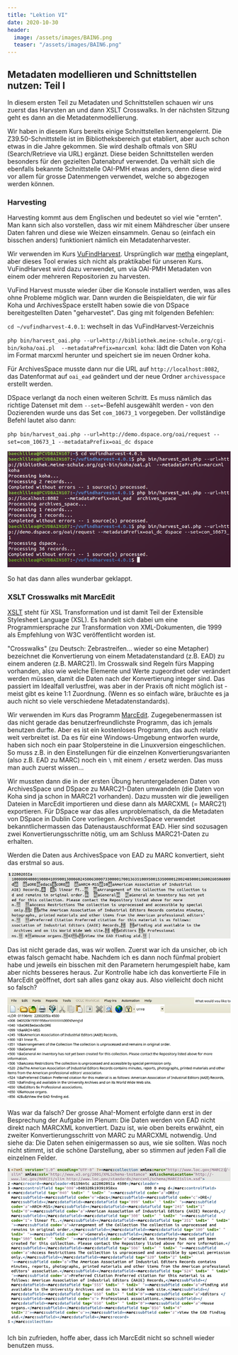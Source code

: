```yaml
---
title: "Lektion VI"
date: 2020-10-30
header:
  image: /assets/images/BAIN6.png
  teaser: "/assets/images/BAIN6.png"
---
```

## Metadaten modellieren und Schnittstellen nutzen: Teil I
In diesem ersten Teil zu Metadaten und Schnittstellen schauen wir uns zuerst das Harvsten an und dann XSLT Crosswalks. In der nächsten Sitzung geht es dann an die Metadatenmodellierung. 

Wir haben in diesem Kurs bereits einige Schnittstellen kennengelernt. Die Z39.50-Schnittstelle ist im Bibliotheksbereich gut etabliert, aber auch schon etwas in die Jahre gekommen. Sie wird deshalb oftmals von SRU (Search/Retrieve via URL) ergänzt. Diese beiden Schnittstellen werden besonders für den gezielten Datenabruf verwendet. Da verhält sich die ebenfalls bekannte Schnittstelle OAI-PMH etwas anders, denn diese wird vor allem für grosse Datenmengen verwendet, welche so abgezogen werden können. 

### Harvesting
Harvesting kommt aus dem Englischen und bedeutet so viel wie "ernten". Man kann sich also vorstellen, dass wir mit einem Mähdrescher über unsere Daten fahren und diese wie Weizen einsammeln. Genau so (einfach ein bisschen anders) funktioniert nämlich ein Metadatenharvester. 

Wir verwenden im Kurs [VuFindHarvest](https://github.com/vufind-org/vufindharvest). Ursprünglich war [metha](https://github.com/miku/metha) eingeplant, aber dieses Tool erwies sich nicht als praktikabel für unseren Kurs. VuFindHarvest wird dazu verwendet, um via OAI-PMH Metadaten von einem oder mehreren Repositorien zu harvesten. 

VuFind Harvest musste wieder über die Konsole installiert werden, was alles ohne Probleme möglich war. Dann wurden die Beispieldaten, die wir für Koha und ArchivesSpace erstellt haben sowie die von DSpace bereitgestellten Daten "geharvestet". Das ging mit folgenden Befehlen: 

`cd ~/vufindharvest-4.0.1`: wechselt in das VuFindHarvest-Verzeichnis

`php bin/harvest_oai.php --url=http://bibliothek.meine-schule.org/cgi-bin/koha/oai.pl  --metadataPrefix=marcxml koha`: lädt die Daten von Koha im Format marcxml herunter und speichert sie im neuen Ordner koha. 

Für ArchivesSpace musste dann nur die URL auf `http://localhost:8082`, das Datenformat auf `oai_ead` geändert und der neue Ordner `archivesspace` erstellt werden. 

DSpace verlangt da noch einen weiteren Schritt. Es muss nämlich das richtige Datenset mit dem `--set=`-Befehl ausgewählt werden - von den Dozierenden wurde uns das Set `com_10673_1` vorgegeben. Der vollständige Befehl lautet also dann: 

`php bin/harvest_oai.php --url=http://demo.dspace.org/oai/request --set=com_10673_1 --metadataPrefix=oai_dc dspace`

![Harvesting](https://raw.githubusercontent.com/leabaechli/bain/master/assets/images/BAIN_Harvesting.png)

So hat das dann alles wunderbar geklappt. 

### XSLT Crosswalks mit MarcEdit
[XSLT](https://de.wikipedia.org/wiki/XSL_Transformation) steht für XSL Transformation und ist damit Teil der Extensible Stylesheet Language (XSL). Es handelt sich dabei um eine Programmiersprache zur Transformation von XML-Dokumenten, die 1999 als Empfehlung von W3C veröffentlicht worden ist. 

"Crosswalks" (zu Deutsch: Zebrastreifen... wieder so eine Metapher) bezeichnet die Konvertierung von einem Metadatenstandard (z.B. EAD) zu einem anderen (z.B. MARC21). Im Crosswalk sind Regeln fürs Mapping vorhanden, also wie welche Elemente und Werte zugeordnet oder verändert werden müssen, damit die Daten nach der Konvertierung integer sind. Das passiert im Idealfall verlustfrei, was aber in der Praxis oft nicht möglich ist - meist gibt es keine 1:1 Zuordnung. (Wenn es so einfach wäre, bräuchte es ja auch nicht so viele verschiedene Metadatenstandards). 

Wir verwenden im Kurs das Programm [MarcEdit](https://marcedit.reeset.net). Zugegebenermassen ist das nicht gerade das benutzerfreundlichste Programm, das ich jemals benutzen durfte. Aber es ist ein kostenloses Programm, das auch relativ weit verbreitet ist. Da es für eine Windows-Umgebung entworfen wurde, haben sich noch ein paar Stolpersteine in die Linuxversion eingeschlichen. So muss z.B. in den Einstellungen für die einzelnen Konvertierungsvarianten (also z.B. EAD zu MARC) noch ein `\` mit einem `/` ersetz werden. Das muss man auch zuerst wissen... 

Wir mussten dann die in der ersten Übung heruntergeladenen Daten von ArchivesSpace und DSpace zu MARC21-Daten umwandeln (die Daten von Koha sind ja schon in MARC21 vorhanden). 
Dazu mussten wir die jeweiligen Dateien in MarcEdit importieren und diese dann als MARCXML (= MARC21) exportieren. Für DSpace war das alles unproblematisch, da die Metadaten von DSpace in Dublin Core vorliegen. ArchivesSpace verwendet bekanntlichermassen das Datenaustauschformat EAD. Hier sind sozusagen zwei Konvertierungsschritte nötig, um am Schluss MARC21-Daten zu erhalten.

Werden die Daten aus ArchivesSpace von EAD zu MARC konvertiert, sieht das erstmal so aus. 

![unvollständige EAD-Daten](https://raw.githubusercontent.com/leabaechli/bain/master/assets/images/BAIN_MarcEdit_falsch.png)

Das ist nicht gerade das, was wir wollen. Zuerst war ich da unsicher, ob ich etwas falsch gemacht habe. Nachdem ich es dann noch fünfmal probiert habe und jeweils ein bisschen mit den Parametern herumgespielt habe, kam aber nichts besseres heraus. Zur Kontrolle habe ich das konvertierte File in MarcEdit geöffnet, dort sah alles ganz okay aus. Also vielleicht doch nicht so falsch? 

![Daten in MarcEdit](https://raw.githubusercontent.com/leabaechli/bain/master/assets/images/BAIN_MarcEdit_Software.png)

Was war da falsch? Der grosse Aha!-Moment erfolgte dann erst in der Besprechung der Aufgabe im Plenum: Die Daten werden von EAD nicht direkt nach MARCXML konvertiert. Dazu ist, wie oben bereits erwähnt, ein zweiter Konvertierungsschritt von MARC zu MARCXML notwendig. Und siehe da: Die Daten sehen einigermassen so aus, wie sie sollten. Was noch nicht stimmt, ist die schöne Darstellung, aber so stimmen auf jeden Fall die einzelnen Felder. 

![MARC-Daten](https://raw.githubusercontent.com/leabaechli/bain/master/assets/images/BAIN_MarcEdit_halbrichtig.png)

Ich bin zufrieden, hoffe aber, dass ich MarcEdit nicht so schnell wieder benutzen muss. 
